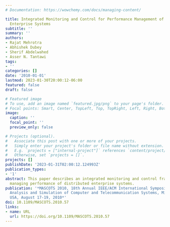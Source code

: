 ```yaml
---
# Documentation: https://wowchemy.com/docs/managing-content/

title: Integrated Monitoring and Control for Performance Management of Distributed
  Enterprise Systems
subtitle: ''
summary: ''
authors:
- Rajat Mehrotra
- Abhishek Dubey
- Sherif Abdelwahed
- Asser N. Tantawi
tags:
- ''
categories: []
date: '2010-01-01'
lastmod: 2023-01-30T20:00:12-06:00
featured: false
draft: false

# Featured image
# To use, add an image named `featured.jpg/png` to your page's folder.
# Focal points: Smart, Center, TopLeft, Top, TopRight, Left, Right, BottomLeft, Bottom, BottomRight.
image:
  caption: ''
  focal_point: ''
  preview_only: false

# Projects (optional).
#   Associate this post with one or more of your projects.
#   Simply enter your project's folder or file name without extension.
#   E.g. `projects = ["internal-project"]` references `content/project/deep-learning/index.md`.
#   Otherwise, set `projects = []`.
projects: []
publishDate: '2023-01-31T02:00:12.124993Z'
publication_types:
- '1'
abstract: This paper describes an integrated monitoring and control framework for
  managing performance of distributed enterprise systems.
publication: '*MASCOTS 2010, 18th Annual IEEE/ACM International Symposium on Modeling,
  Analysis and Simulation of Computer and Telecommunication Systems, Miami, Florida,
  USA, August 17-19, 2010*'
doi: 10.1109/MASCOTS.2010.57
links:
- name: URL
  url: https://doi.org/10.1109/MASCOTS.2010.57
---
```

